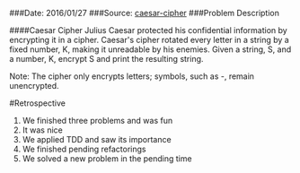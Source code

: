 ###Date: 2016/01/27
###Source: [caesar-cipher](https://www.hackerrank.com/challenges/caesar-cipher-1)
###Problem Description

####Caesar Cipher
Julius Caesar protected his confidential information by encrypting it in a cipher. Caesar's cipher rotated every letter in a string by a fixed number, K, making it unreadable by his enemies. Given a string, S, and a number, K, encrypt S and print the resulting string.

Note: The cipher only encrypts letters; symbols, such as -, remain unencrypted.


#Retrospective
1. We finished three problems and was fun
2. It was nice 
3. We applied TDD and saw its importance
4. We finished pending refactorings
5. We solved a new problem in the pending time